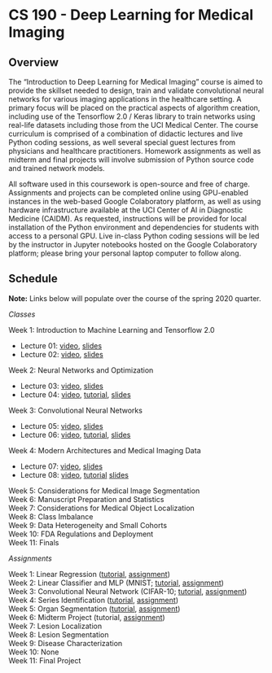 # CS 190 - Deep Learning for Medical Imaging

## Overview

The “Introduction to Deep Learning for Medical Imaging” course is aimed to provide the skillset needed to design, train and validate convolutional neural networks for various imaging applications in the healthcare setting. A primary focus will be placed on the practical aspects of algorithm creation, including use of the Tensorflow 2.0 / Keras library to train networks using real-life datasets including those from the UCI Medical Center. The course curriculum is comprised of a combination of didactic lectures and live Python coding sessions, as well several special guest lectures from physicians and healthcare practitioners. Homework assignments as well as midterm and final projects will involve submission of Python source code and trained network models.

All software used in this coursework is open-source and free of charge. Assignments and projects can be completed online using GPU-enabled instances in the web-based Google Colaboratory platform, as well as using hardware infrastructure available at the UCI Center of AI in Diagnostic Medicine (CAIDM). As requested, instructions will be provided for local installation of the Python environment and dependencies for students with access to a personal GPU. Live in-class Python coding sessions will be led by the instructor in Jupyter notebooks hosted on the Google Colaboratory platform; please bring your personal laptop computer to follow along. 

## Schedule

**Note:** Links below will populate over the course of the spring 2020 quarter.

*Classes*

Week 1: Introduction to Machine Learning and Tensorflow 2.0
* Lecture 01: [video](https://uci.yuja.com/V/Video?v=848900&node=3563594&a=887832670&autoplay=1), [slides](https://uci.yuja.com/V/MediaFile?mediaFile=67291&node=3563499&a=375343629&autoplay=1)
* Lecture 02: [video](https://uci.yuja.com/V/Video?v=864040&node=3629347&a=1644694135&autoplay=1), [slides](https://uci.yuja.com/V/MediaFile?mediaFile=68581&node=3629581&a=1720089273&autoplay=1)

Week 2: Neural Networks and Optimization
* Lecture 03: [video](https://uci.yuja.com/V/Video?v=932494&node=3796598&a=453281412&autoplay=1), [slides](https://uci.yuja.com/V/MediaFile?mediaFile=72235&node=3794996&a=1053589366&autoplay=1)
* Lecture 04: [video](https://uci.yuja.com/V/Video?v=961503&node=3846763&a=2115533999&autoplay=1), [tutorial](https://uci.yuja.com/V/Video?v=961517&node=3846781&a=1469992849&autoplay=1), [slides](https://uci.yuja.com/V/MediaFile?mediaFile=73689&node=3849269&a=1407237966&autoplay=1)

Week 3: Convolutional Neural Networks
* Lecture 05: [video](https://uci.yuja.com/V/Video?v=994105&node=3907848&a=159815423&autoplay=1), [slides](https://uci.yuja.com/V/MediaFile?mediaFile=75395&node=3908720&a=79585592&autoplay=1)
* Lecture 06: [video](https://uci.yuja.com/V/Video?v=1010110&node=3940631&a=74127933&autoplay=1), [tutorial](https://uci.yuja.com/V/Video?v=1010853&node=3941967&a=1043490730&autoplay=1), [slides](https://uci.yuja.com/V/MediaFile?mediaFile=76643&node=3941638&a=14751449&autoplay=1)

Week 4: Modern Architectures and Medical Imaging Data
* Lecture 07: [video](https://uci.yuja.com/V/Video?v=1038035&node=3998128&a=2082811682&autoplay=1), [slides](https://uci.yuja.com/V/MediaFile?mediaFile=79163&node=3998652&a=1012191650&autoplay=1)
* Lecture 08: [video](https://uci.yuja.com/V/Video?v=1050374&node=4025930&a=1672496978&autoplay=1), [tutorial](https://uci.yuja.com/V/Video?v=1050386&node=4025949&a=1227736013&autoplay=1) [slides](https://uci.yuja.com/V/MediaFile?mediaFile=80663&node=4027110&a=1463227140&autoplay=1)

Week 5: Considerations for Medical Image Segmentation\
Week 6: Manuscript Preparation and Statistics\
Week 7: Considerations for Medical Object Localization\
Week 8: Class Imbalance\
Week 9: Data Heterogeneity and Small Cohorts\
Week 10: FDA Regulations and Deployment\
Week 11: Finals

*Assignments*

Week 1: Linear Regression ([tutorial](https://bit.ly/2WYCk46), [assignment](https://bit.ly/341Fm9n))\
Week 2: Linear Classifier and MLP (MNIST; [tutorial](https://bit.ly/3c1vWgP), [assignment](https://bit.ly/2RoSiB3))\
Week 3: Convolutional Neural Network (CIFAR-10; [tutorial](https://bit.ly/3cjsaQ6), [assignment](https://bit.ly/3eoHsVE))\
Week 4: Series Identification ([tutorial](https://bit.ly/34X9ByE), [assignment](https://bit.ly/2VtxkU3))\
Week 5: Organ Segmentation ([tutorial](https://bit.ly/2VR6K7H), [assignment](https://bit.ly/3cXk8wC))\
Week 6: Midterm Project (tutorial, [assignment](https://bit.ly/35ljC91))\
Week 7: Lesion Localization\
Week 8: Lesion Segmentation\
Week 9: Disease Characterization\
Week 10: None\
Week 11: Final Project
